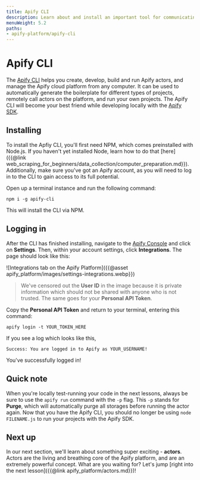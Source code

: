 ```yaml
---
title: Apify CLI
description: Learn about and install an important tool for communicating with your Apify SDK projects and the Apify Platform from your terminal - the Apify CLI.
menuWeight: 5.2
paths:
- apify-platform/apify-cli
---
```


# [](#the-cli) Apify CLI

The [Apify CLI](https://docs.apify.com/cli) helps you create, develop, build and run Apify actors, and manage the Apify cloud platform from any computer. It can be used to automatically generate the boilerplate for different types of projects, remotely call actors on the platform, and run your own projects. The Apify CLI will become your best friend while developing locally with the [Apify SDK](https://sdk.apify.com/).

## [](#installing) Installing

To install the Apfiy CLI, you'll first need NPM, which comes preinstalled with Node.js. If you haven't yet installed Node, learn how to do that [here]({{@link web_scraping_for_beginners/data_collection/computer_preparation.md}}). Additionally, make sure you've got an Apify account, as you will need to log in to the CLI to gain access to its full potential.

Open up a terminal instance and run the following command:

```shell
npm i -g apify-cli
```

This will install the CLI via NPM.

## [](#logging-in) Logging in

After the CLI has finished installing, navigate to the [Apify Console](https://console.apify.com) and click on **Settings**. Then, within your account settings, click **Integrations**. The page should look like this:

![Integrations tab on the Apify Platform]({{@asset apify_platform/images/settings-integrations.webp}})

> We've censored out the **User ID** in the image because it is private information which should not be shared with anyone who is not trusted. The same goes for your **Personal API Token**.

Copy the **Personal API Token** and return to your terminal, entering this command:

```shell
apify login -t YOUR_TOKEN_HERE
```

If you see a log which looks like this,

```text
Success: You are logged in to Apify as YOUR_USERNAME!
```

You've successfully logged in!

## [](#quick-note) Quick note

When you're locally test-running your code in the next lessons, always be sure to use the `apify run` command with the `-p` flag. This `-p` stands for **Purge**, which will automatically purge all storages before running the actor again. Now that you have the Apify CLI, you should no longer be using `node FILENAME.js` to run your projects with the Apify SDK.

## [](#next) Next up

In our next section, we'll learn about something super exciting - **actors**. Actors are the living and breathing core of the Apify platform, and are an extremely powerful concept. What are you waiting for? Let's jump [right into the next lesson]({{@link apify_platform/actors.md}})!
